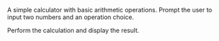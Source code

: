 A simple calculator with basic arithmetic operations.
Prompt the user to input two numbers and an operation choice.

Perform the calculation and display the result.
